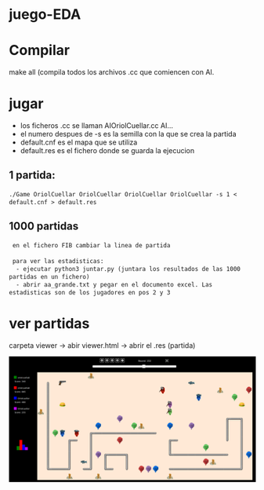 # juego-EDA

# Compilar
  make all
  (compila todos los archivos .cc que comiencen con AI.
  
# jugar

  - los ficheros .cc se llaman AIOriolCuellar.cc AI...
  - el numero despues de -s es la semilla con la que se crea la partida
  - default.cnf es el mapa que se utiliza
  - default.res es el fichero donde se guarda la ejecucion
  
  ## 1 partida: 
  
    ./Game OriolCuellar OriolCuellar OriolCuellar OriolCuellar -s 1 < default.cnf > default.res
    
  ## 1000 partidas
  
     en el fichero FIB cambiar la linea de partida
     
     para ver las estadisticas:
      - ejecutar python3 juntar.py (juntara los resultados de las 1000 partidas en un fichero)
      - abrir aa_grande.txt y pegar en el documento excel. Las estadisticas son de los jugadores en pos 2 y 3
     
# ver partidas
  carpeta viewer -> abir viewer.html -> abrir el .res (partida)




<img src="imagen/purge.png">
